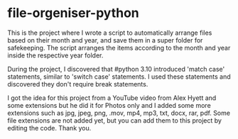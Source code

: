 # file-orgeniser-python

This is the project where I wrote a script to automatically arrange files based on their month and year, and save them in a super folder for safekeeping. The script arranges the items according to the month and year inside the respective year folder.

During the project, I discovered that #python 3.10 introduced 'match case' statements, similar to 'switch case' statements. I used these statements and discovered they don't require break statements.

I got the idea for this project from a YouTube video from Alex Hyett and some extensions but he did it for Photos only and I added some more extensions such as jpg, jpeg, png, .mov, mp4, mp3, txt, docx, rar, pdf. Some file extensions are not added yet, but you can add them to this project by editing the code.
Thank you.
